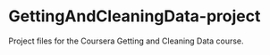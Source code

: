 GettingAndCleaningData-project
==============================

Project files for the Coursera Getting and Cleaning Data course.
